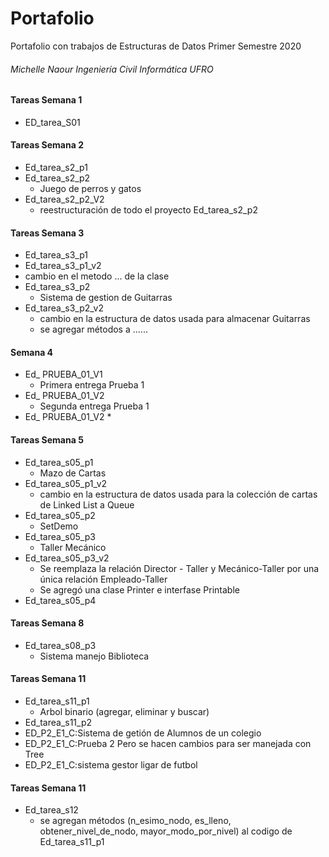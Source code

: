 # Portafolio
Portafolio con trabajos de Estructuras de Datos Primer Semestre 2020
###### Michelle Naour Ingeniería Civil Informática UFRO

#### Tareas Semana 1
* ED_tarea_S01

#### Tareas Semana 2
* Ed_tarea_s2_p1
* Ed_tarea_s2_p2 
  * Juego de perros y gatos
* Ed_tarea_s2_p2_V2
  * reestructuración de todo el proyecto Ed_tarea_s2_p2 

#### Tareas Semana 3
* Ed_tarea_s3_p1
* Ed_tarea_s3_p1_v2
 * cambio en el metodo ... de la clase
* Ed_tarea_s3_p2
  * Sistema de gestion de Guitarras
* Ed_tarea_s3_p2_v2
  * cambio en la estructura de datos usada para almacenar Guitarras
  * se agregar métodos a ......

#### Semana 4
* Ed_ PRUEBA_01_V1
  * Primera entrega Prueba 1 
* Ed_ PRUEBA_01_V2
  * Segunda entrega Prueba 1 
* Ed_ PRUEBA_01_V2
  * 

#### Tareas Semana 5
* Ed_tarea_s05_p1
  * Mazo de Cartas
* Ed_tarea_s05_p1_v2
  * cambio en la estructura de datos usada para la colección de cartas de Linked List a Queue
* Ed_tarea_s05_p2
  * SetDemo
* Ed_tarea_s05_p3
  * Taller Mecánico
* Ed_tarea_s05_p3_v2
  * Se reemplaza la relación Director - Taller y Mecánico-Taller por una única relación Empleado-Taller
  * Se agregó una clase Printer e interfase Printable
* Ed_tarea_s05_p4

#### Tareas Semana 8
* Ed_tarea_s08_p3
  * Sistema manejo Biblioteca
  
#### Tareas Semana 11
* Ed_tarea_s11_p1
  * Arbol binario (agregar, eliminar y buscar)
 * Ed_tarea_s11_p2
  * ED_P2_E1_C:Sistema de getión de Alumnos de un colegio
  * ED_P2_E1_C:Prueba 2 Pero se hacen cambios para ser manejada con Tree
  * ED_P2_E1_C:sistema gestor ligar de futbol
  
#### Tareas Semana 11
* Ed_tarea_s12
  * se agregan métodos (n_esimo_nodo, es_lleno, obtener_nivel_de_nodo, mayor_modo_por_nivel) al codigo de Ed_tarea_s11_p1
  

